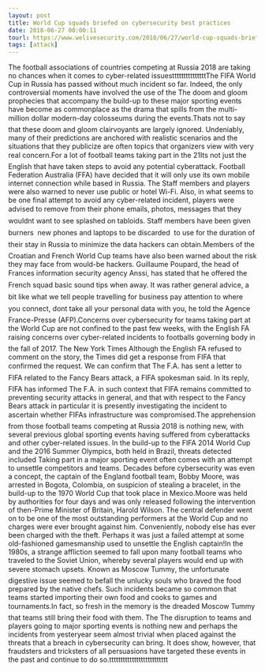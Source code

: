 ```yaml
---
layout: post
title: World Cup squads briefed on cybersecurity best practices
date: 2018-06-27 00:00:11
tourl: https://www.welivesecurity.com/2018/06/27/world-cup-squads-briefed-cybersecurity-best-practices/
tags: [attack]
---
```

The football associations of countries competing at Russia 2018 are taking no chances when it comes to cyber-related issuestttttttttttttttThe FIFA World Cup in Russia has passed without much incident so far. Indeed, the only controversial moments have involved the use of the The doom and gloom prophecies that accompany the build-up to these major sporting events have become as commonplace as the drama that spills from the multi-million dollar modern-day colosseums during the events.Thats not to say that these doom and gloom clairvoyants are largely ignored. Undeniably, many of their predictions are anchored with realistic scenarios and the situations that they publicize are often topics that organizers view with very real concern.For a lot of football teams taking part in the 21Its not just the English that have taken steps to avoid any potential cyberattack. Football Federation Australia (FFA) have decided that it will only use its own mobile internet connection while based in Russia. The Staff members and players were also warned to never use public or hotel Wi-Fi. Also, in what seems to be one final attempt to avoid any cyber-related incident, players were advised to remove from their phone emails, photos, messages that they wouldnt want to see splashed on tabloids. Staff members have been given burners  new phones and laptops to be discarded  to use for the duration of their stay in Russia to minimize the data hackers can obtain.Members of the Croatian and French World Cup teams have also been warned about the risk they may face from would-be hackers. Guillaume Poupard, the head of Frances information security agency Anssi, has stated that he offered the French squad basic sound tips when away. It was rather general advice, a bit like what we tell people travelling for business pay attention to where you connect, dont take all your personal data with you, he told the Agence France-Presse (AFP).Concerns over cybersecurity for teams taking part at the World Cup are not confined to the past few weeks, with the English FA raising concerns over cyber-related incidents to footballs governing body in the fall of 2017. The New York Times Although the English FA refused to comment on the story, the Times did get a response from FIFA that confirmed the request. We can confirm that The F.A. has sent a letter to FIFA related to the Fancy Bears attack, a FIFA spokesman said. In its reply, FIFA has informed The F.A. in such context that FIFA remains committed to preventing security attacks in general, and that with respect to the Fancy Bears attack in particular it is presently investigating the incident to ascertain whether FIFAs infrastructure was compromised.The apprehension from those football teams competing at Russia 2018 is nothing new, with several previous global sporting events having suffered from cyberattacks and other cyber-related issues. In the build-up to the FIFA 2014 World Cup and the 2016 Summer Olympics, both held in Brazil, threats detected included Taking part in a major sporting event often comes with an attempt to unsettle competitors and teams. Decades before cybersecurity was even a concept, the captain of the England football team, Bobby Moore, was arrested in Bogota, Colombia, on suspicion of stealing a bracelet, in the build-up to the 1970 World Cup that took place in Mexico.Moore was held by authorities for four days and was only released following the intervention of then-Prime Minister of Britain, Harold Wilson. The central defender went on to be one of the most outstanding performers at the World Cup and no charges were ever brought against him. Conveniently, nobody else has ever been charged with the theft. Perhaps it was just a failed attempt at some old-fashioned gamesmanship used to unsettle the English captain!In the 1980s, a strange affliction seemed to fall upon many football teams who traveled to the Soviet Union, whereby several players would end up with severe stomach upsets. Known as Moscow Tummy, the unfortunate digestive issue seemed to befall the unlucky souls who braved the food prepared by the native chefs. Such incidents became so common that teams started importing their own food and cooks to games and tournaments.In fact, so fresh in the memory is the dreaded Moscow Tummy that teams still bring their food with them. The The disruption to teams and players going to major sporting events is nothing new and perhaps the incidents from yesteryear seem almost trivial when placed against the threats that a breach in cybersecurity can bring. It does show, however, that fraudsters and tricksters of all persuasions have targeted these events in the past and continue to do so.tttttttttttttttttttttttttt